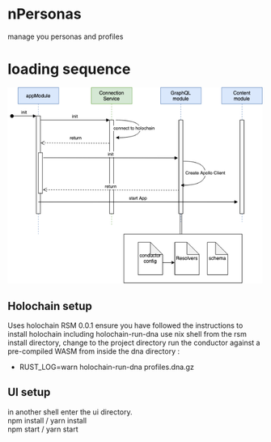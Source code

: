 # nPersonas

manage you personas and profiles

# loading sequence
![image](angular_seq.png)

## Holochain setup

Uses holochain RSM 0.0.1 
ensure you have followed the instructions to install holochain including holochain-run-dna
use nix shell from the rsm install directory, change to the project directory
run the conductor against a pre-compiled WASM from inside the dna directory :

-  RUST_LOG=warn holochain-run-dna profiles.dna.gz

## UI setup

in another shell enter the ui directory.  
npm install / yarn install  
npm start / yarn start  

